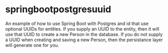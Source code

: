 # springbootpostgresuuid
An example of how to use Spring Boot with Postgres and id that use optional UUIDs for entities. If you supply an UUID to the entity, then it will use that UUID to create a new Person in the database. If you do not supply a UUID when creating and saving a new Person, then the persistance layer will generate one for you.
